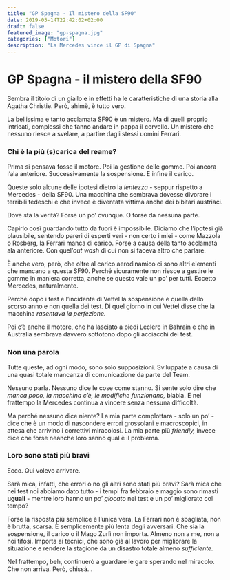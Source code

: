 ```yaml
---
title: "GP Spagna - Il mistero della SF90"
date: 2019-05-14T22:42:02+02:00
draft: false
featured_image: "gp-spagna.jpg"
categories: ["Motori"]
description: "La Mercedes vince il GP di Spagna"
---
```

# GP Spagna - il mistero della SF90
Sembra il titolo di un giallo e in effetti ha le caratteristiche di una storia alla Agatha Christie. Però, ahimè, è tutto vero. 

La bellissima e tanto acclamata SF90 è un mistero. Ma di quelli proprio intricati, complessi che fanno andare in pappa il cervello. Un mistero che nessuno riesce a svelare, a partire dagli stessi uomini Ferrari. 

### Chi è la più (s)carica del reame?
Prima si pensava fosse il motore. Poi la gestione delle gomme. Poi ancora l’ala anteriore. Successivamente la sospensione. E infine il carico. 

Queste solo alcune delle ipotesi dietro la *lentezza* - seppur rispetto a Mercedes - della SF90. Una macchina che sembrava dovesse divorare i terribili tedeschi e che invece  è diventata vittima anche dei bibitari austriaci. 

Dove sta la verità? Forse un po’ ovunque. O forse da nessuna parte. 

Capirlo così guardando tutto da fuori è impossibile. Diciamo che l’ipotesi già plausibile, sentendo pareri di esperti veri - non certo i miei - come Mazzola o Rosberg, la Ferrari manca di carico. Forse a causa della tanto acclamata ala anteriore. Con quel’*out wash* di cui non si faceva altro che parlare.

È anche vero, però, che oltre al carico aerodinamico ci sono altri elementi che mancano a questa SF90. Perché sicuramente non riesce a gestire le gomme in maniera corretta, anche se questo vale un po’ per tutti. Eccetto Mercedes, naturalmente. 

Perché dopo i test e l’incidente di Vettel la sospensione è quella dello scorso anno e non quella dei test. Di quel giorno in cui Vettel disse che la macchina *rasentava la perfezione.*

Poi c’è anche il motore, che ha lasciato a piedi Leclerc in Bahrain e che in Australia sembrava davvero sottotono dopo gli acciacchi dei test. 

### Non una parola
Tutte queste, ad ogni modo, sono solo supposizioni. Sviluppate a causa di una quasi totale mancanza di comunicazione da parte del Team. 

Nessuno parla. Nessuno dice le cose come stanno. Si sente solo dire che *manca poco, la macchina c’è, le modifiche funzionano,* blabla. E nel frattempo la Mercedes continua a vincere senza nessuna difficoltà. 

Ma perché nessuno dice niente? La mia parte complottara - solo un po’ - dice che è un modo di nascondere errori grossolani e macroscopici, in attesa che arrivino i correttivi miracolosi. La mia parte più *friendly,* invece dice che forse neanche loro sanno qual è il problema. 

### Loro sono stati più bravi

Ecco. Qui volevo arrivare. 

Sarà mica, infatti, che errori o no gli altri sono stati più bravi? Sarà mica che nei test noi abbiamo dato tutto - i tempi fra febbraio e maggio sono rimasti **uguali** - mentre loro hanno un po’ *giocato* nei test e un po’ migliorato col tempo? 

Forse la risposta più semplice è l’unica vera. La Ferrari non è sbagliata, non è brutta, scarsa. È semplicemente più lenta degli avversari. Che sia la sospensione, il carico o il Mago Zurlì non importa. Almeno non a me, non a noi tifosi. Importa ai tecnici, che sono già al lavoro per migliorare la situazione e rendere la stagione da un disastro totale almeno *sufficiente.*

Nel frattempo, beh, continuerò a guardare le gare sperando nel miracolo. Che non arriva. Però, chissà…

